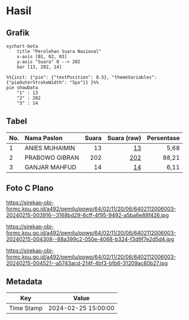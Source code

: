 # Hasil

## Grafik

```mermaid
xychart-beta
    title "Perolehan Suara Nasional"
    x-axis [01, 02, 03]
    y-axis "Suara" 0 --> 202
    bar [13, 202, 14]
```

```mermaid
%%{init: {"pie": {"textPosition": 0.5}, "themeVariables": {"pieOuterStrokeWidth": "5px"}} }%%
pie showData
    "1" : 13
    "2" : 202
    "3" : 14
```

## Tabel

| No. | Nama Paslon    | Suara | Suara (raw) | Persentase |
|:--- |:-------------- | -----:| -----------:| ----------:|
| 1   | ANIES MUHAIMIN | 13    | [13][p-1]   | 5,68       |
| 2   | PRABOWO GIBRAN | 202   | [202][p-2]  | 88,21      |
| 3   | GANJAR MAHFUD  | 14    | [14][p-3]   | 6,11       |


[p-1]: https://github.com/gigit-pemilu/pemilu-2024/blob/main/pilpres/hitung-suara/sub/64-kalimantan-timur/sub/02-kutai-kartanegara/sub/11-muara-kaman/sub/2006-sabintulung/sub/003-tps/sub/paslon-1.txt
[p-2]: https://github.com/gigit-pemilu/pemilu-2024/blob/main/pilpres/hitung-suara/sub/64-kalimantan-timur/sub/02-kutai-kartanegara/sub/11-muara-kaman/sub/2006-sabintulung/sub/003-tps/sub/paslon-2.txt
[p-3]: https://github.com/gigit-pemilu/pemilu-2024/blob/main/pilpres/hitung-suara/sub/64-kalimantan-timur/sub/02-kutai-kartanegara/sub/11-muara-kaman/sub/2006-sabintulung/sub/003-tps/sub/paslon-3.txt

## Foto C Plano

https://sirekap-obj-formc.kpu.go.id/a492/pemilu/ppwp/64/02/11/20/06/6402112006003-20240215-003916--3168bd29-6cff-4f95-9492-a5ba6e88f426.jpg

https://sirekap-obj-formc.kpu.go.id/a492/pemilu/ppwp/64/02/11/20/06/6402112006003-20240215-004308--88a399c2-050e-4068-b324-f3d9f7e2d5d4.jpg

https://sirekap-obj-formc.kpu.go.id/a492/pemilu/ppwp/64/02/11/20/06/6402112006003-20240215-004521--a5743acd-214f-4bf3-bfb6-31209ac80b27.jpg


## Metadata

| Key        | Value               |
| ---------- | ------------------- |
| Time Stamp | 2024-02-25 15:00:00 |



